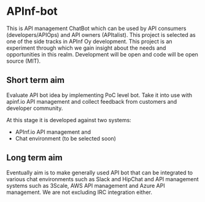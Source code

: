 # APInf-bot
This is API management ChatBot which can be used by API consumers (developers/APIOps) and API owners (APItalist). This project is selected as one of the side tracks in APInf Oy development. This project is an experiment through which we gain insight about the needs and opportunities in this realm. Development will be open and code will be open source (MIT). 


## Short term aim  

Evaluate API bot idea by implementing PoC level bot. Take it into use with apinf.io API management and collect feedback from customers and developer community. 

At this stage it is developed against two systems: 

- APInf.io API management and 
- Chat environment (to be selected soon)

## Long term aim  
Eventually aim is to make generally used API bot that can be integrated to various chat environments such as Slack and HipChat and API management systems such as 3Scale, AWS API management and Azure API management. We are not excluding IRC integration either. 


